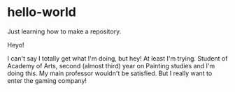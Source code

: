 # hello-world
Just learning how to make a repository.

Heyo!

I can't say I totally get what I'm doing, but hey! At least I'm trying. 
Student of Academy of Arts, second (almost third) year on Painting studies and I'm doing this. 
My main professor wouldn't be satisfied. But I really want to enter the gaming company!
